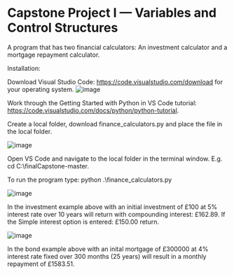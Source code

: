 # Capstone Project I — Variables and Control Structures

A program that has two financial calculators: An investment calculator and a mortgage repayment calculator.

Installation: 

Download Visual Studio Code: https://code.visualstudio.com/download for your operating system. 
![image](https://github.com/jeffbarnfield/finalCapstone/assets/121809556/aacac4ba-b2d9-45f5-a09e-7589d67463c9)

Work through the Getting Started with Python in VS Code tutorial: https://code.visualstudio.com/docs/python/python-tutorial.

Create a local folder, download finance_calculators.py and place the file in the local folder.

![image](https://github.com/jeffbarnfield/finalCapstone/assets/121809556/d691692d-6aaf-44f2-9c60-720c76890e04)

Open VS Code and navigate to the local folder in the terminal window. E.g. cd C:\finalCapstone-master.

To run the program type: python .\finance_calculators.py

![image](https://github.com/jeffbarnfield/finalCapstone/assets/121809556/e2aaf666-2682-4f2b-b5d6-f51120b3a86d)

In the investment example above with an initial investment of £100 at 5% interest rate over 10 years will return with compounding interest: £162.89.
If the Simple interest option is entered: £150.00 return.

![image](https://github.com/jeffbarnfield/finalCapstone/assets/121809556/5284d782-33d3-41e3-879c-f0f875decd61)

In the bond example above with an inital mortgage of £300000 at 4% interest rate fixed over 300 months (25 years) will result in a monthly repayment of £1583.51. 




